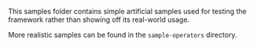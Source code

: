 This samples folder contains simple artificial samples used for testing the framework rather than
showing off its real-world usage.

More realistic samples can be found in the `sample-operators` directory.
